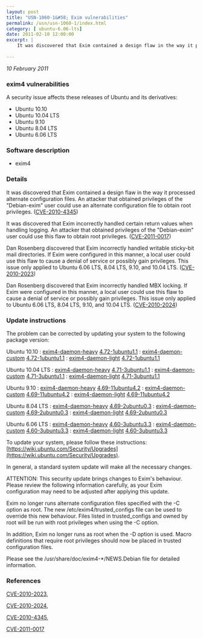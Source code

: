 ```yaml
---
layout: post
title: "USN-1060-1&#58; Exim vulnerabilities"
permalink: /usn/usn-1060-1/index.html
category: [ ubuntu-6.06-lts]
date: 2011-02-10 12:00:00
excerpt: |
    It was discovered that Exim contained a design flaw in the way it processed alternate configuration files. An attacker that obtained privileges of the &quot;Debian-exim&quot; user could use an alternate configuration file to obtain root privileges. ([CVE-2010-4345](http://people.ubuntu.com/~ubuntu-security/cve/CVE-2010-4345))
    
--- 
```

 
 

*10 February 2011*

### exim4 vulnerabilities

A security issue affects these releases of Ubuntu and its derivatives:

* Ubuntu 10.10
* Ubuntu 10.04 LTS
* Ubuntu 9.10
* Ubuntu 8.04 LTS
* Ubuntu 6.06 LTS

### Software description

* exim4 

### Details

It was discovered that Exim contained a design flaw in the way it processed alternate configuration files. An attacker that obtained privileges of the &quot;Debian-exim&quot; user could use an alternate configuration file to obtain root privileges. ([CVE-2010-4345](http://people.ubuntu.com/~ubuntu-security/cve/CVE-2010-4345))

It was discovered that Exim incorrectly handled certain return values when handling logging. An attacker that obtained privileges of the &quot;Debian-exim&quot; user could use this flaw to obtain root privileges. ([CVE-2011-0017](http://people.ubuntu.com/~ubuntu-security/cve/CVE-2011-0017))

Dan Rosenberg discovered that Exim incorrectly handled writable sticky-bit mail directories. If Exim were configured in this manner, a local user could use this flaw to cause a denial of service or possibly gain privileges. This issue only applied to Ubuntu 6.06 LTS, 8.04 LTS, 9.10, and 10.04 LTS. ([CVE-2010-2023](http://people.ubuntu.com/~ubuntu-security/cve/CVE-2010-2023))

Dan Rosenberg discovered that Exim incorrectly handled MBX locking. If Exim were configured in this manner, a local user could use this flaw to cause a denial of service or possibly gain privileges. This issue only applied to Ubuntu 6.06 LTS, 8.04 LTS, 9.10, and 10.04 LTS. ([CVE-2010-2024](http://people.ubuntu.com/~ubuntu-security/cve/CVE-2010-2024)) 

### Update instructions

The problem can be corrected by updating your system to the following package version:

Ubuntu 10.10
 : [exim4-daemon-heavy](https://launchpad.net/ubuntu/+source/exim4) <span> [4.72-1ubuntu1.1](https://launchpad.net/ubuntu/+source/exim4/4.72-1ubuntu1.1) </span> 
 : [exim4-daemon-custom](https://launchpad.net/ubuntu/+source/exim4) <span> [4.72-1ubuntu1.1](https://launchpad.net/ubuntu/+source/exim4/4.72-1ubuntu1.1) </span> 
 : [exim4-daemon-light](https://launchpad.net/ubuntu/+source/exim4) <span> [4.72-1ubuntu1.1](https://launchpad.net/ubuntu/+source/exim4/4.72-1ubuntu1.1) </span> 

Ubuntu 10.04 LTS
 : [exim4-daemon-heavy](https://launchpad.net/ubuntu/+source/exim4) <span> [4.71-3ubuntu1.1](https://launchpad.net/ubuntu/+source/exim4/4.71-3ubuntu1.1) </span> 
 : [exim4-daemon-custom](https://launchpad.net/ubuntu/+source/exim4) <span> [4.71-3ubuntu1.1](https://launchpad.net/ubuntu/+source/exim4/4.71-3ubuntu1.1) </span> 
 : [exim4-daemon-light](https://launchpad.net/ubuntu/+source/exim4) <span> [4.71-3ubuntu1.1](https://launchpad.net/ubuntu/+source/exim4/4.71-3ubuntu1.1) </span> 

Ubuntu 9.10
 : [exim4-daemon-heavy](https://launchpad.net/ubuntu/+source/exim4) <span> [4.69-11ubuntu4.2](https://launchpad.net/ubuntu/+source/exim4/4.69-11ubuntu4.2) </span> 
 : [exim4-daemon-custom](https://launchpad.net/ubuntu/+source/exim4) <span> [4.69-11ubuntu4.2](https://launchpad.net/ubuntu/+source/exim4/4.69-11ubuntu4.2) </span> 
 : [exim4-daemon-light](https://launchpad.net/ubuntu/+source/exim4) <span> [4.69-11ubuntu4.2](https://launchpad.net/ubuntu/+source/exim4/4.69-11ubuntu4.2) </span> 

Ubuntu 8.04 LTS
 : [exim4-daemon-heavy](https://launchpad.net/ubuntu/+source/exim4) <span> [4.69-2ubuntu0.3](https://launchpad.net/ubuntu/+source/exim4/4.69-2ubuntu0.3) </span> 
 : [exim4-daemon-custom](https://launchpad.net/ubuntu/+source/exim4) <span> [4.69-2ubuntu0.3](https://launchpad.net/ubuntu/+source/exim4/4.69-2ubuntu0.3) </span> 
 : [exim4-daemon-light](https://launchpad.net/ubuntu/+source/exim4) <span> [4.69-2ubuntu0.3](https://launchpad.net/ubuntu/+source/exim4/4.69-2ubuntu0.3) </span> 

Ubuntu 6.06 LTS
 : [exim4-daemon-heavy](https://launchpad.net/ubuntu/+source/exim4) <span> [4.60-3ubuntu3.3](https://launchpad.net/ubuntu/+source/exim4/4.60-3ubuntu3.3) </span> 
 : [exim4-daemon-custom](https://launchpad.net/ubuntu/+source/exim4) <span> [4.60-3ubuntu3.3](https://launchpad.net/ubuntu/+source/exim4/4.60-3ubuntu3.3) </span> 
 : [exim4-daemon-light](https://launchpad.net/ubuntu/+source/exim4) <span> [4.60-3ubuntu3.3](https://launchpad.net/ubuntu/+source/exim4/4.60-3ubuntu3.3) </span> 

To update your system, please follow these instructions: [https://wiki.ubuntu.com/Security/Upgrades](https://wiki.ubuntu.com/Security/Upgrades).

In general, a standard system update will make all the necessary changes.

ATTENTION: This security update brings changes to Exim&#39;s behaviour. Please review the following information carefully, as your Exim configuration may need to be adjusted after applying this update.

Exim no longer runs alternate configuration files specified with the -C option as root. The new /etc/exim4/trusted_configs file can be used to override this new behaviour. Files listed in trusted_configs and owned by root will be run with root privileges when using the -C option.

In addition, Exim no longer runs as root when the -D option is used. Macro definitions that require root privileges should now be placed in trusted configuration files.

Please see the /usr/share/doc/exim4-*/NEWS.Debian file for detailed information. 

### References

 
 [CVE-2010-2023](http://people.ubuntu.com/~ubuntu-security/cve/CVE-2010-2023), 

 [CVE-2010-2024](http://people.ubuntu.com/~ubuntu-security/cve/CVE-2010-2024), 

 [CVE-2010-4345](http://people.ubuntu.com/~ubuntu-security/cve/CVE-2010-4345), 

 [CVE-2011-0017](http://people.ubuntu.com/~ubuntu-security/cve/CVE-2011-0017)
 

